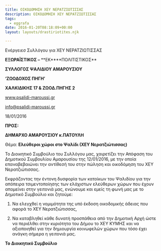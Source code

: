 ```yaml
---
title: ΟΙΚΟΔΟΜΗΣΗ ΧΕΥ ΝΕΡΑΤΖΙΩΤΙΣΣΑΣ
description: ΟΙΚΟΔΟΜΗΣΗ ΧΕΥ ΝΕΡΑΤΖΙΩΤΙΣΣΑΣ
tags:
  - eggrafa
date: 2016-01-20T08:18:09+00:00
layout: layouts/drastiriotites.njk

---
```


Ενέργειεσ Συλλόγου για ΧΕΥ ΝΕΡΑΤΖΙΩΤΙΣΣΑΣ

<!-- excerpt -->

**ΕΞΩΡΑΪΣΤΙΚΟΣ –** **EK\*\***ΠΟΛΙΤΙΣΤΙΚΟΣ\*\*

**ΣΥΛΛΟΓΟΣ ΨΑΛΙΔΙΟΥ ΑΜΑΡΟΥΣΙΟΥ**

**‘ΖΩΟΔΟΧΟΣ ΠΗΓΗ’**

**ΧΑΛΚΙΔΙΚΗΣ 17 &amp; ΖΩΟΔ.ΠΗΓΗΣ 2**

www.psalidi-maroussi.gr

<info@psalidi-maroussi.gr>

18/01/2016

**ΠΡΟΣ:**

**ΔΗΜΑΡΧΟ ΑΜΑΡΟΥΣΙΟΥ κ.ΠΑΤΟΥΛΗ**

Θέμα: **Ελεύθεροι χώροι στο Ψαλίδι (ΧΕΥ Νερατζιώτισσας)**

Το Διοικητικό Συμβούλιο του Συλλόγου μας, χαιρετίζει την Απόφαση του Δημοτικού Συμβουλίου Αμαρουσίου της 12/01/2016, με την οποία επαναβεβαιώνει την αντίθεσή του στην πώληση και οικοδόμηση του ΧΕΥ Νερατζιώτισσας.

Εκφράζοντας την έντονη δυσφορία των κατοίκων του Ψαλιδίου για την απόπειρα τσιμεντοποίησης των ελάχιστων ελεύθερων χώρων που έχουν απομείνει στην γειτονιά μας, ενώνουμε και εμείς τη φωνή μας με το Δημοτικό Συμβούλιο και ζητούμε:

1. Να ελεγχθεί η νομιμότητα της υπό έκδοση οικοδομικής άδειας που αφορά το ΧΕΥ Νερατζιώτισσας,

2. Να καταβληθεί κάθε δυνατή προσπάθεια από την Δημοτική Αρχή ώστε να περιέλθει στην κυριότητα του Δήμου το ΧΕΥ ΚΥΜΗΣ και να αξιοποιηθεί για την δημιουργία κοινωφελών χώρων που τόσο έχει ανάγκη σήμερα η γειτονιά μας.

**Το Διοικητικό Συμβούλιο**
